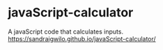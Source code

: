 # javaScript-calculator
A javaScript code that calculates inputs.
https://sandraigwilo.github.io/javaScript-calculator/

